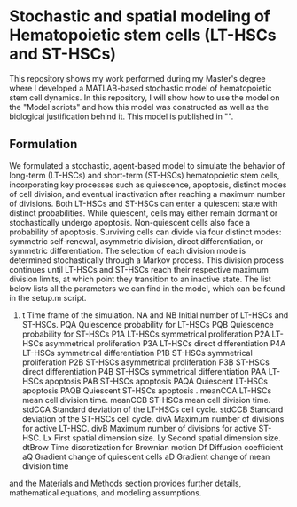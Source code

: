 # Stochastic and spatial modeling of Hematopoietic stem cells (LT-HSCs and ST-HSCs)
This repository shows my work performed during my Master's degree where I developed a MATLAB-based stochastic model of hematopoietic stem cell dynamics.
In this repository, I will show how to use the model on the "Model scripts" and how this model was constructed as well as the biological justification behind it. This model is published in "".
## Formulation
We formulated a stochastic, agent-based model to simulate the behavior of long-term (LT-HSCs) and short-term (ST-HSCs) hematopoietic stem cells, incorporating key processes such as quiescence, apoptosis, distinct modes of cell division, and eventual inactivation after reaching a maximum number of divisions. Both LT-HSCs and ST-HSCs can enter a quiescent state with distinct probabilities. While quiescent, cells may either remain dormant or stochastically undergo apoptosis. Non-quiescent cells also face a probability of apoptosis. Surviving cells can divide via four distinct modes: symmetric self-renewal, asymmetric division, direct differentiation, or symmetric differentiation. The selection of each division mode is determined stochastically through a Markov process. This division process continues until LT-HSCs and ST-HSCs reach their respective maximum division limits, at which point they transition to an inactive state. The list below lists all the parameters we can find in the model, which can be found in the setup.m script.

1. t	Time frame of the simulation.
NA and NB	Initial number of LT-HSCs and ST-HSCs.
PQA	Quiescence probability for LT-HSCs
PQB	Quiescence probability for ST-HSCs
P1A	LT-HSCs symmetrical proliferation 
P2A	LT-HSCs asymmetrical proliferation 
P3A	LT-HSCs direct differentiation 
P4A	LT-HSCs symmetrical differentiation 
P1B	ST-HSCs symmetrical proliferation 
P2B	ST-HSCs asymmetrical proliferation 
P3B	ST-HSCs direct differentiation 
P4B	ST-HSCs symmetrical differentiation 
PAA	LT-HSCs apoptosis 
PAB	ST-HSCs apoptosis 
PAQA	Quiescent LT-HSCs apoptosis 
PAQB	Quiescent ST-HSCs apoptosis .
meanCCA	LT-HSCs mean cell division time.
meanCCB	ST-HSCs mean cell division time.
stdCCA	Standard deviation of the LT-HSCs cell cycle.
stdCCB	Standard deviation of the ST-HSCs cell cycle.
divA	Maximum number of divisions for active LT-HSC.
divB	Maximum number of divisions for active ST-HSC.
Lx	First spatial dimension size.
Ly	Second spatial dimension size.
dtBrow	Time discretization for Brownian motion
Df	Diffusion coefficient
aQ	Gradient change of quiescent cells
aD	Gradient change of mean division time





and the Materials and Methods section provides further details, mathematical equations, and modeling assumptions.







